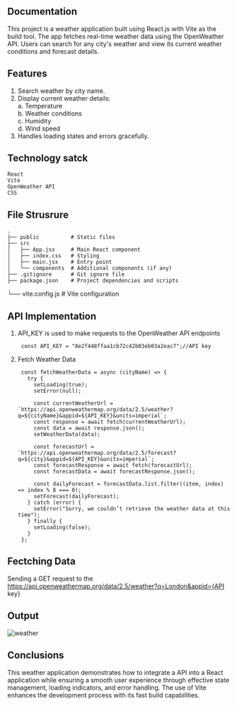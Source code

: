 ## Documentation
This project is a weather application built using React.js with Vite as the build tool. The app fetches real-time weather data using the OpenWeather API. Users can search for any city's weather and view its current weather conditions and forecast details.

## Features
1. Search weather by city name.
2. Display current weather details:
   <br/>
   a. Temperature <br/>
   b. Weather conditions<br/>
   c. Humidity<br/>
   d. Wind speed<br/>
4. Handles loading states and errors gracefully.

## Technology satck
    React
    Vite
    OpenWeather API
    CSS
## File Strusrure
    .
    ├── public          # Static files
    ├── src
    │   ├── App.jsx     # Main React component
    │   ├── index.css   # Styling
    │   ├── main.jsx    # Entry point
    │   └── components  # Additional components (if any)
    ├── .gitignore      # Git ignore file
    ├── package.json    # Project dependencies and scripts
    
└── vite.config.js  # Vite configuration
## API Implementation
1. API_KEY is used to make requests to the OpenWeather API endpoints

        const API_KEY = "8e2f448ffaa1cb72c42b03eb03a2eac7";//API key
2. Fetch Weather Data
        
        const fetchWeatherData = async (cityName) => {
          try {
            setLoading(true);
            setError(null);
        
            const currentWeatherUrl = `https://api.openweathermap.org/data/2.5/weather?q=${cityName}&appid=${API_KEY}&units=imperial`;
            const response = await fetch(currentWeatherUrl);
            const data = await response.json();
            setWeatherData(data);
        
            const forecastUrl = `https://api.openweathermap.org/data/2.5/forecast?q=${city}&appid=${API_KEY}&units=imperial`;
            const forecastResponse = await fetch(forecastUrl);
            const forecastData = await forecastResponse.json();
        
            const dailyForecast = forecastData.list.filter((item, index) => index % 8 === 0);
            setForecast(dailyForecast);
          } catch (error) {
            setError("Sorry, we couldn’t retrieve the weather data at this time");
          } finally {
            setLoading(false);
          }
        };

## Fectching Data
Sending a GET request to the https://api.openweathermap.org/data/2.5/weather?q=London&appid={API key}

## Output
![weather](https://github.com/user-attachments/assets/40e41e85-069c-45af-8471-48b2ac4ee84f)

## Conclusions
This weather application demonstrates how to integrate a API into a React application while ensuring a smooth user experience through effective state management, loading indicators, and error handling. The use of Vite enhances the development process with its fast build capabilities. 
